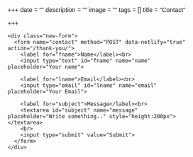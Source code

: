 +++
date = ""
description = ""
image = ""
tags = []
title = "Contact"

+++

<style>
    body {font-family: Arial, Helvetica, sans-serif;}
    * {box-sizing: border-box;}
    
    input[type=text], input[type=email], select, textarea {
      width: 100%;
      padding: 12px;
      border: 1px solid #ccc;
      border-radius: 4px;
      box-sizing: border-box;
      margin-top: 6px;
      margin-bottom: 16px;
      resize: vertical;
      align:left;
    }
    
    input[type=submit] {
      background-color: #34495E;
      color: white;
      padding: 12px 20px;
      border: none;
      cursor: pointer;
      align:left;
    }
    
    input[type=submit]:hover {
      background-color: #4C7393;
    }
    
    .new-form {
      border-radius: 5px;
      background-color: #ffffff;
      padding: 20px;
    }
    </style>

    <div class="new-form">
      <form name="contact" method="POST" data-netlify="true" action="/thank-you/">
        <label for="fname">Name</label><br>
        <input type="text" id="fname" name="name" placeholder="Your name">
    
        <label for="lname">Email</label><br>
        <input type="email" id="lname" name="email" placeholder="Your Email">
    
        <label for="subject">Message</label><br>
        <textarea id="subject" name="message" placeholder="Write something.." style="height:200px"></textarea>
        <br>
        <input type="submit" value="Submit">
      </form>
    </div>
